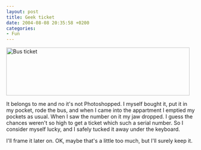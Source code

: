```yaml
---
layout: post
title: Geek ticket
date: 2004-08-08 20:35:58 +0200
categories:
- Fun
---
```

<img src="https://content.rusiczki.net/blogpics/bus_ticket.jpg" width="490" height="129" border="0" alt="Bus ticket" class="image" />

It belongs to me and no it's not Photoshopped. I myself bought it, put it in my pocket, rode the bus, and when I came into the appartment I emptied my pockets as usual. When I saw the number on it my jaw dropped. I guess the chances weren't so high to get a ticket which such a serial number. So I consider myself lucky, and I safely tucked it away under the keyboard.

I'll frame it later on. OK, maybe that's a little too much, but I'll surely keep it.
